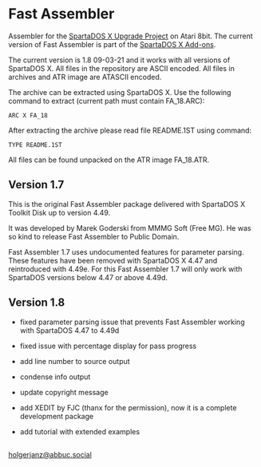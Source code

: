 # Fast Assembler

Assembler for the [SpartaDOS X Upgrade Project](http://sdx.atari8.info) on Atari 8bit. The current version of Fast Assembler is part of the [SpartaDOS X Add-ons](http://sdx.atari8.info/index.php?show=en_addons).

The current version is 1.8 09-03-21 and it works with all versions of SpartaDOS X. All files in the repository are ASCII encoded. All files in archives and ATR image are ATASCII encoded.

The archive can be extracted using SpartaDOS X. Use the following command to extract (current path must contain FA_18.ARC):

```
ARC X FA_18 
```
After extracting the archive please read file README.1ST using command:

```
TYPE README.1ST
```

All files can be found unpacked on the ATR image FA_18.ATR.

## Version 1.7

This is the original Fast Assembler package delivered with SpartaDOS X Toolkit Disk up to version 4.49.

It was developed by Marek Goderski from MMMG Soft (Free MG). He was so kind to release Fast Assembler
to Public Domain.

Fast Assembler 1.7 uses undocumented features for parameter parsing. These features have been removed with SpartaDOS X 4.47 and reintroduced with 4.49e. For this Fast Assembler 1.7 will only work with SpartaDOS versions below 4.47 or above 4.49d.

## Version 1.8

- fixed parameter parsing issue that prevents Fast Assembler working with SpartaDOS 4.47 to 4.49d

- fixed issue with percentage display for pass progress

- add line number to source output

- condense info output 

- update copyright message

- add XEDIT by FJC (thanx for the permission), now it is a complete development package

- add tutorial with extended examples

## 
holgerjanz@abbuc.social
